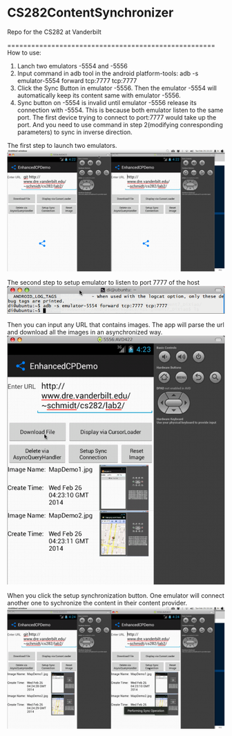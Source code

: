 CS282ContentSynchronizer
========================

Repo for the CS282 at Vanderbilt


====================================================
How to use:
1. Lanch two emulators -5554 and -5556
2. Input command in adb tool in the android platform-tools: adb -s emulator-5554 forward tcp:7777 tcp:7777
3. Click the Sync Button in emulator -5556. Then the emulator -5554 will automatically keep its content same with emulator -5556.
4. Sync button on -5554 is invalid until emulator -5556 release its connection with -5554. This is because both emulator listen to the same port.
	The first device trying to connect to port:7777 would take up the port.
	And you need to use command in step 2(modifying conresponding parameters) to sync in inverse direction.

The first step to launch two emulators.
![Image Alt](https://github.com/xd1313113/CS282ContentSynchronizer/blob/master/Demo/twoemulator.png)

The second step to setup emulator to listen to port 7777 of the host
![Image Alt](https://github.com/xd1313113/CS282ContentSynchronizer/blob/master/Demo/Command.png)

Then you can input any URL that contains images. The app will parse the url and download all the images in an asynchronized way.
![Image Alt](https://github.com/xd1313113/CS282ContentSynchronizer/blob/master/Demo/Downloads.png)

When you click the setup synchronization button. One emulator will connect another one to sychronize the content in their content provider.
![Image Alt](https://github.com/xd1313113/CS282ContentSynchronizer/blob/master/Demo/Perform.png)




